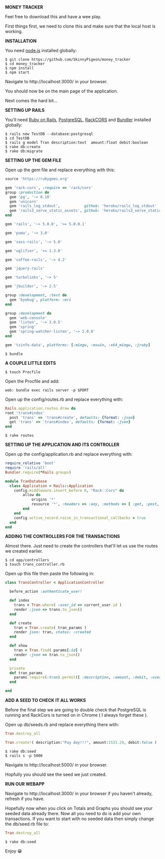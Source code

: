 **MONEY TRACKER**

Feel free to download this and have a wee play.

First things first, we need to clone this and make sure that the local host is working.

**INSTALLATION**

You need [node.js](https://nodejs.org/en/) installed globally:

`$ git clone https://github.com/SkinnyPigeon/money_tracker`  
`$ cd money_tracker`  
`$ npm install`  
`$ npm start`

Navigate to http://localhost:3000/ in your browser.

You should now be on the main page of the application.

Next comes the hard bit...

**SETTING UP RAILS**

You'll need [Ruby on Rails](https://www.youtube.com/watch?v=3Lp5XP8pWkU), [PostgreSQL](https://postgresapp.com/), [RackCORS](https://rubygems.org/gems/rack-cors/versions/0.4.0) and [Bundler](http://bundler.io/) installed globally:

`$ rails new TestDB --database:postgresql`  
`$ cd TestDB`  
`$ rails g model Tran description:text  amount:float debit:boolean`  
`$ rake db:create`  
`$ rake db:migrate`  

**SETTING UP THE GEM FILE**

Open up the gem file and replace everything with this:

```ruby
source 'https://rubygems.org'

gem 'rack-cors', :require => 'rack/cors'
group :production do
  gem 'pg', '~> 0.18' 
  gem 'unicorn' 
  gem 'rails_log_stdout',           github: 'heroku/rails_log_stdout'
  gem 'rails3_serve_static_assets', github: 'heroku/rails3_serve_static_assets'
end

gem 'rails', '~> 5.0.0', '>= 5.0.0.1'

gem 'puma', '~> 3.0'

gem 'sass-rails', '~> 5.0'

gem 'uglifier', '>= 1.3.0'

gem 'coffee-rails', '~> 4.2'

gem 'jquery-rails'

gem 'turbolinks', '~> 5'

gem 'jbuilder', '~> 2.5'

group :development, :test do
  gem 'byebug', platform: :mri
end

group :development do
  gem 'web-console'
  gem 'listen', '~> 3.0.5'
  gem 'spring'
  gem 'spring-watcher-listen', '~> 2.0.0'
end

gem 'tzinfo-data', platforms: [:mingw, :mswin, :x64_mingw, :jruby]
```

`$ bundle`

**A COUPLE LITTLE EDITS**

`$ touch Procfile`

Open the Procfile and add:

```
web: bundle exec rails server -p $PORT
```

Open up the config/routes.rb and replace everything with:

```ruby
Rails.application.routes.draw do
root 'trans#index'
  post 'trans' => 'trans#create', defaults: {format: :json}
  get 'trans' => 'trans#index', defaults: {format: :json}
end
```

`$ rake routes`

**SETTING UP THE APPLICATION AND ITS CONTROLLER**

Open up the config/application.rb and replace everything with:

```ruby
require_relative 'boot'
require 'rails/all'
Bundler.require(*Rails.groups)

module TranDatabase
  class Application < Rails::Application
    config.middleware.insert_before 0, "Rack::Cors" do
        allow do
            origins '*'
            resource '*', :headers => :any, :methods => [ :get, :post, :put, :options, :delete ]
        end
    end
    config.active_record.raise_in_transactional_callbacks = true
  end
end
```

**ADDING THE CONTROLLERS FOR THE TRANSACTIONS**

Almost there. Just need to create the controllers that'll let us use the routes we created earlier.

`$ cd app/controllers`  
`$ touch trans_controller.rb`

Open up this file then paste the following in:

```ruby
class TransController < ApplicationController

  before_action :authenticate_user!

  def index
    trans = Tran.where( :user_id => current_user.id )
    render :json => trans.to_json()
  end

  def create
    tran = Tran.create( tran_params )
    render json: tran, status: :created
  end

  def show
    tran = Tran.find( params[:id] )
    render :json => tran.to_json()
  end

  private
  def tran_params
    params.require(:tran).permit([ :description, :amount, :debit, :user_id ])
  end

end
```

**ADD A SEED TO CHECK IT ALL WORKS**

Before the final step we are going to double check that PostgreSQL is running and RackCors is turned on in Chrome ( I always forget these ).

Open up db/seeds.rb and replace everything there with:

```ruby
Tran.destroy_all

Tran.create!( description:"Pay day!!!", amount:1533.29, debit:false )
```

`$ rake db:seed`  
`$ rails s -p 5000`


Navigate to http://localhost:5000/ in your browser.

Hopfully you should see the seed we just created.

**RUN OUR WEBAPP**

Navigate to http://localhost:3000/ in your browser if you haven't already, refresh if you have.

Hopefully now when you click on Totals and Graphs you should see your seeded data already there. Now all you need to do is add your own transactions. If you want to start with no seeded data then simply change the db/seed.rb file to:

```ruby
Tran.destroy_all
```

`$ rake db:seed`

Enjoy 😁





